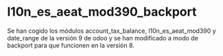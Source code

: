 # l10n_es_aeat_mod390_backport
Se han cogido los módulos account_tax_balance, l10n_es_aeat_mod390 y date_range de la versión 9 de odoo y se han modificado a modo de backport para que funcionen en la versión 8.

